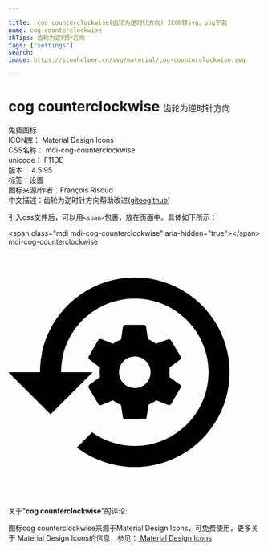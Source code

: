 ```yaml
---

title:  cog counterclockwise(齿轮为逆时针方向) ICON转svg、png下载
name: cog-counterclockwise
zhTips: 齿轮为逆时针方向
tags: ["settings"]
search: 
image: https://iconhelper.cn/svg/material/cog-counterclockwise.svg

---
```


# cog counterclockwise  <small style="font-size: 60%;font-weight: 100">齿轮为逆时针方向</small>


<div class="detail-page">
<p>
<span><span class="badge-success badge">免费图标</span> </span>
<br/>
<span>
ICON库：
<span class="badge-secondary badge">Material Design Icons</span> 
</span>
<br/>
<span>
CSS名称：
<span class="badge-secondary badge">mdi-cog-counterclockwise</span> 
</span>
<br/>
<span>
unicode：
<span class="badge-secondary badge">F11DE</span> 
<copy-btn content='F11DE' btn-title=""></copy-btn>
<copy-btn :content='String.fromCodePoint(parseInt("F11DE", 16))' btn-title="复制U"></copy-btn>
</span>
<br/>
<span>
版本：
<span class="badge-secondary badge">4.5.95</span> 
</span><br/><span>标签：<span class="badge-light badge"><router-link to="/tags/settings.html">设置</router-link></span></span>
<br/>
<span>图标来源/作者：<span class="badge-light badge">François Risoud</span></span> 
<br/>
<span class="zh-detail">中文描述：<span class="badge-primary badge">齿轮为逆时针方向</span><span class="help-link"><span>帮助改进</span>(<a href="https://gitee.com/liuwave/icon-helper/edit/master/json/material/cog-counterclockwise.json" target="_blank" rel="noopener noreferrer">gitee</a><a href="https://github.com/liuwave/icon-helper/edit/master/json/material/cog-counterclockwise.json" target="_blank" rel="noopener noreferrer">github</a></span>)</span><br/>
</p>
</div>
<div class="alert alert-dark">
  <i class="mdi mdi-cog-counterclockwise mdi-48px"></i>
  <i class="mdi mdi-cog-counterclockwise mdi-36px"></i>
  <i class="mdi mdi-cog-counterclockwise mdi-24px"></i>
  <i class="mdi mdi-cog-counterclockwise mdi-18px"></i>
</div>
<div>
  <p>引入css文件后，可以用<code>&lt;span&gt;</code>包裹，放在页面中。具体如下所示：    
  </p>
  <div class="alert alert-primary" style="font-size: 14px">
    &lt;span class="mdi mdi-cog-counterclockwise" aria-hidden="true"&gt;&lt;/span&gt;
    <copy-btn content='<span class="mdi mdi-cog-counterclockwise" aria-hidden="true"></span>'></copy-btn>
  </div>
  <div class="alert alert-secondary">
    <i class="mdi mdi-cog-counterclockwise"
    style="font-size: 24px"
    aria-hidden="true"></i> mdi-cog-counterclockwise
    <copy-btn content="mdi-cog-counterclockwise" btn-title="复制图标名称"></copy-btn>
  </div>
</div>
<div id="svg" class="svg-wrap">
<svg xmlns="http://www.w3.org/2000/svg" viewBox="0 0 24 24"><path d="M12 3C7.03 3 3 7.03 3 12H0L4 16L8 12H5C5 8.13 8.13 5 12 5S19 8.13 19 12 15.87 19 12 19C10.55 19 9.13 18.54 7.94 17.7L6.5 19.14C8.08 20.34 10 21 12 21C16.97 21 21 16.97 21 12S16.97 3 12 3M16.29 13.19L15.29 12.45C15.3 12.3 15.3 12.15 15.29 12C15.31 11.85 15.31 11.7 15.29 11.55L16.29 10.81C16.37 10.74 16.4 10.62 16.35 10.5L15.44 9C15.39 8.89 15.26 8.84 15.15 8.88L14 9.3C13.77 9.12 13.5 8.97 13.24 8.85L13.07 7.67C13.05 7.57 12.96 7.5 12.86 7.5H11.1C11 7.5 10.89 7.58 10.87 7.69L10.7 8.88C10.43 9 10.17 9.13 9.93 9.3L8.81 8.85C8.71 8.81 8.59 8.85 8.53 8.95L7.63 10.5C7.58 10.61 7.6 10.72 7.69 10.79L8.69 11.55C8.66 11.85 8.66 12.15 8.69 12.45L7.69 13.19C7.61 13.26 7.58 13.38 7.63 13.5L8.53 15C8.58 15.11 8.7 15.16 8.81 15.12L9.93 14.67C10.16 14.85 10.42 15 10.69 15.12L10.87 16.3C10.89 16.41 11 16.5 11.1 16.47H12.9C13 16.47 13.11 16.39 13.12 16.28L13.3 15.09C13.56 14.97 13.81 14.83 14.05 14.67L15.18 15.12C15.28 15.12 15.4 15.12 15.46 15L16.36 13.45C16.41 13.35 16.38 13.23 16.29 13.16M12 13.5C11.17 13.5 10.5 12.83 10.5 12S11.17 10.5 12 10.5 13.5 11.17 13.5 12C13.5 12.82 12.84 13.5 12 13.5H12" /></svg>
</div>
<detail full-name='mdi-cog-counterclockwise'></detail>
<div class="icon-detail__container">
<p>关于“<b>cog counterclockwise</b>”的评论:</p>
</div>
<Vssue title="关于“cog counterclockwise”的评论" />    
<div><p>图标cog counterclockwise来源于Material Design Icons，可免费使用，更多关于 Material Design Icons的信息，参见：<a target="_blank" href="https://iconhelper.cn/material.html"> Material Design Icons</a>
</p></div>
